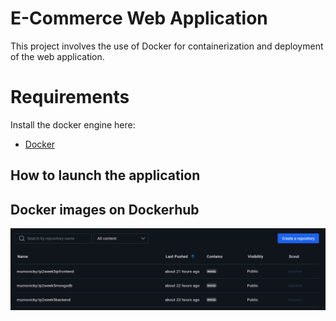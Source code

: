 # E-Commerce Web Application
This project involves the use of Docker for containerization and deployment of the web application.

# Requirements
Install the docker engine here:
- [Docker](https://docs.docker.com/engine/install/) 

## How to launch the application 

## Docker images on Dockerhub
![Alt text](DockerHub.png)

